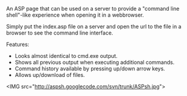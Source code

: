 An ASP page that can be used on a server to provide a "command line shell"-like experience when opening it in a webbrowser.

Simply put the index.asp file on a server and open the url to the file in a browser to see the command line interface.

Features:
  * Looks almost identical to cmd.exe output.
  * Shows all previous output when executing additional commands.
  * Command history available by pressing up/down arrow keys.
  * Allows up/download of files.



&lt;IMG src="http://aspsh.googlecode.com/svn/trunk/ASPsh.jpg"&gt;

